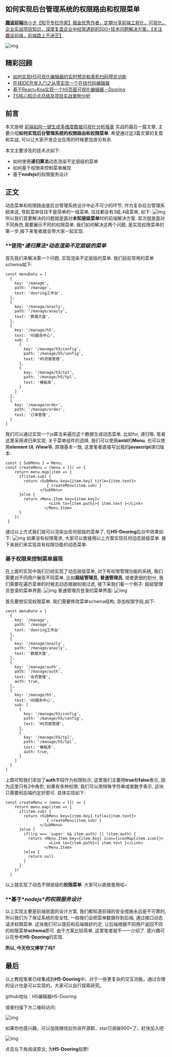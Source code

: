 ## 如何实现后台管理系统的权限路由和权限菜单

[**趣谈前端**徐小夕【知乎专栏作家】掘金优秀作者，定期分享前端工程化，可视化，企业实战项目知识，深度复盘企业中经常遇到的500+技术问题解决方案。【关注趣谈前端，前端路上不迷茫】](https://mp.weixin.qq.com/s?__biz=MzI0Mjk1MzQ5Mg==&mid=2247484378&idx=1&sn=eec4edd5af27df623a8b2a0f13fcea90&chksm=e9753fa1de02b6b7364739f43e638c5fdf254c8f16e7191431d85077c0f871bdeba0b733d6df&mpshare=1&scene=1&srcid=1029rwv39uOKbfTfN7fuyO2X&sharer_sharetime=1603935291997&sharer_shareid=f970141c89347468a1003a0a377b74d9&key=5320da1483ee5a1cd543423860dab4c1ac0652ea605e8733991f0927165969fd30cc199fbd29c2bdb454e5bcd744d6d7ba5cb9d6355fd17a63841f2d91e41571ed31760a3fe191398bbed4ddf1ededf063a08ca94f0aba9aff69a93b5c0d9eeaa058fcda49013af409fb78b58084e3d8db23f3f27e915fa94b8b16d57028b982&ascene=1&uin=MTg2Njg3OTc0NA%3D%3D&devicetype=iMac+MacBookPro13%2C1+OSX+OSX+10.15.6+build(19G2006)&version=12040210&nettype=WIFI&lang=zh_CN&fontScale=100&exportkey=AagnaW5BWdCjAN2DKr72orU%3D&pass_ticket=RYR9kZjXd31zRbDZ0pEfZ7srfr64ZyYnfeKqpF6Dt1nVrLC%2FtyyEvCZH1MHdVPeP&wx_header=0&fontgear=2.000000#)

![img](https://mmbiz.qpic.cn/mmbiz_png/dFTfMt011486jJxOibs8VRQHtYpVFPju1a0eSbCY1Mt6jIEQ45V9IOReX8tuIH2QBGcdEQElmCj4S0n7rp8piaIw/640?wx_fmt=png&wxfrom=5&wx_lazy=1&wx_co=1)

## 精彩回顾

- [如何实现H5可视化编辑器的实时预览和真机扫码预览功能](http://mp.weixin.qq.com/s?__biz=MzU2Mzk1NzkwOA==&mid=2247485086&idx=1&sn=d786e369598cd442014a81df334da45c&chksm=fc531f65cb2496737206d8b8809d86d9ba9c1a99e0afeae25b63ac56fe93b016b804d5b808a7&scene=21#wechat_redirect)
- [在线IDE开发入门之从零实现一个在线代码编辑器](http://mp.weixin.qq.com/s?__biz=MzU2Mzk1NzkwOA==&mid=2247484960&idx=1&sn=a66317acb9cf4e4479af5e958e1ba286&chksm=fc531fdbcb2496cdbfded5a7de4ead698c87b64a3ecde070f8fc64a646cec0c615e4cb6bd818&scene=21#wechat_redirect)
- [基于React+Koa实现一个h5页面可视化编辑器－Dooring](http://mp.weixin.qq.com/s?__biz=MzU2Mzk1NzkwOA==&mid=2247484899&idx=1&sn=6201740a33fc93f10b00d8ac20442971&chksm=fc531c18cb24950eb96f7226993ab86f2f19e3a7eb75c08faeeab9b872f0cd9c748b099a2f12&scene=21#wechat_redirect)
- [TS核心知识点总结及项目实战案例分析](http://mp.weixin.qq.com/s?__biz=MzU2Mzk1NzkwOA==&mid=2247484847&idx=1&sn=d588860f98ed547f056cc89756cb6dd6&chksm=fc531c54cb249542ee4f58ed740f428bb9860428c54ba7251ad91e8a5e3345aed57932ee5091&scene=21#wechat_redirect)

## 前言 

本文是继 [前端如何一键生成多维度数据可视化分析报表](http://mp.weixin.qq.com/s?__biz=MzU2Mzk1NzkwOA==&mid=2247485216&idx=1&sn=4e86533f987aea3ba4445ed0127ae2a7&chksm=fc531edbcb2497cde0d87c9eaf4461f219c9a67f9c771f77316349546011f66a6ba9f889fe62&scene=21#wechat_redirect) 实战的最后一篇文章, 主要介绍**如何实现后台管理系统的权限路由和权限菜单**. 希望通过这3篇文章的复盘和实战, 可以让大家开发企业应用的时候更加游刃有余.

本文主要涉及的技术点如下:

- 如何使用**递归算法**动态渲染不定层级的菜单
- 如何基于权限来控制菜单展现
- 基于**nodejs**的权限服务设计

## 正文

动态菜单和权限路由是后台管理系统设计中必不可少的环节, 作为复杂后台管理系统来说, 导航菜单往往不是简单的一级菜单, 往往都会有3级,4级菜单, 如下: ![img](https://mmbiz.qpic.cn/mmbiz_png/dFTfMt011486jJxOibs8VRQHtYpVFPju1uZDMj9j24xvlRMJMFLIuY1e6WEhvDib50bW1uibibLTiaXCX83lYftd2YQ/640?wx_fmt=png&wxfrom=5&wx_lazy=1&wx_co=1) 所以我们首要解决的问题就是面对**未知层级菜单**时的前端解决方案. 其次就是面对不同角色,需要展示不同的权限菜单, 我们如何解决这两个问题, 是实现权限菜单的第一步,接下来笔者就会带大家一起实现.

### **使用\**递归算法\**动态渲染不定层级的菜单**

首先我们来解决第一个问题, 实现渲染不定层级的菜单. 我们目前常用的菜单schema如下:

```
const menuData = [
  {
    key: '/manage',
    path: '/manage',
    text: 'dooring工作台',
  },
  {
    key: '/manage/anazly',
    path: '/manage/anazly',
    text: '数据大盘',
  },
  {
    key: '/manage/h5',
    text: 'H5服务中心',
    sub: [
      {
        key: '/manage/h5/config',
        path: '/manage/h5/config',
        text: 'H5页面管理',
      },
      {
        key: '/manage/h5/tpl',
        path: '/manage/h5/tpl',
        text: '模板库',
      }
    ]
  },
  {
    key: '/manage/order',
    path: '/manage/order',
    text: '订单管理',
  }
]

```

我们可以通过实现一个js算法来遍历这个数据生成动态菜单, 比如for, 递归等, 笔者这里采用递归来实现, 关于菜单组件的选择, 我们可以使用**antd**的**Menu**, 也可以使用**element UI**, **iView**等, 原理基本一致, 这里笔者直接写出我的**javascript**递归版本:

```
const { SubMenu } = Menu;
const createMenu = (menu = []) => {
    return menu.map(item => {
      if(item.sub) {
        return <SubMenu key={item.key} title={item.text}>
                  { createMenu(item.sub) }
               </SubMenu>
      }else {
        return <Menu.Item key={item.key}>
                   <Link to={item.path}>{ item.text }</Link>
                 </Menu.Item>
      }
    })
 }

```

通过以上方式我们就可以渲染出任何层级的菜单了, 在**H5-Dooring**后台中效果如下: ![img](https://mmbiz.qpic.cn/mmbiz_png/dFTfMt011486jJxOibs8VRQHtYpVFPju1MxHt5AzoKsQJCUTCgjpWcgiav15dFCiaibs0xE7e7VoHZuIqsVojOcesQ/640?wx_fmt=png&wxfrom=5&wx_lazy=1&wx_co=1) 如果没有权限需求, 大家可以直接用以上方案实现任何动态层级菜单. 接下来我们来实现具有权限功能的动态菜单.

### **基于权限来控制菜单展现**

在上面的实现中我们已经实现了动态层级菜单, 对于有权限管理功能的系统, 我们需要对不同用户展现不同菜单, 比如**超级管理员**, **普通管理员**, 或者更细的划分, 我们需要在遍历菜单的时候去动态根据权限过滤, 接下来我们看一个例子: 超级管理员登录的菜单界面: ![img](https://mmbiz.qpic.cn/mmbiz_png/dFTfMt011486jJxOibs8VRQHtYpVFPju1LBYAyyccEVy3jnl08MaWBf5BKXN0lQEWLo8wFEtECY1JjSEKMdZWNQ/640?wx_fmt=png&wxfrom=5&wx_lazy=1&wx_co=1) 普通管理员登录的菜单界面: ![img](https://mmbiz.qpic.cn/mmbiz_png/dFTfMt011486jJxOibs8VRQHtYpVFPju1DfENUbD6aHib4KIXMsgwiarCPzbmocR0jpugc14smiaHiahOKWIQQ4arww/640?wx_fmt=png&wxfrom=5&wx_lazy=1&wx_co=1)

首先要想实现权限菜单, 我们需要修改菜单schema结构, 添加权限字段,如下:

```
const menuData = [
  {
    key: '/manage',
    path: '/manage',
    text: 'dooring工作台'
  },
  {
    key: '/manage/anazly',
    path: '/manage/anazly',
    text: '数据大盘',
  },
  {
    key: '/manage/auth',
    path: '/manage/auth',
    text: '会员管理',
    auth: true,
  },
  {
    key: '/manage/h5',
    text: 'H5服务中心',
    sub: [
      {
        key: '/manage/h5/config',
        path: '/manage/h5/config',
        text: 'H5页面管理',
      },
      {
        key: '/manage/h5/tpl',
        path: '/manage/h5/tpl',
        text: '模板库',
        auth: true,
      }
    ]
  }
]

```

上图可知我们添加了**auth**字段作为权限标示, 这里我们主要用**true**和**false**表示, 因为这里只有2中角色, 如果有多种权限, 我们可以用特殊字符串或者数字表示, 这块只需要和后端约定好即可. 具体实现如下:

```
const createMenu = (menu = []) => {
    return menu.map(item => {
      if(item.sub) {
        return <SubMenu key={item.key} title={item.text}>
                  { createMenu(item.sub) }
               </SubMenu>
      }else {
        if((rp === 'super' && item.auth) || !item.auth) {
          return <Menu.Item key={item.key} icon={iconMap[item.icon]}>
                   <Link to={item.path}>{ item.text }</Link>
                 </Menu.Item>
        }else {
          return null
        }
      }
    })
  }

```

以上就实现了动态不限层级的**权限菜单**. 大家可以直接食用哈~

### **基于\**nodejs\**的权限服务设计**

以上实现主要是前端层面的设计方案, 我们都知道前端的安全措施永远是不可靠的, 所以我们为了保证系统的安全性, 一般我们会把菜单数据存到后端, 通过接口动态请求权限菜单. 这块我们可以提前和后端做好约定, 让后端根据不同用户返回不同的权限菜单**schema**即可. 由于方案比较简单, 这里笔者就不一一介绍了. 感兴趣可以在参考**H5-Dooring**的实现.

**所以, 今天你又博学了吗?**

## 最后

以上教程笔者已经集成到**H5-Dooring**中，对于一些更复杂的交互功能，通过合理的设计也是可以实现的，大家可以自行探索研究。

github地址：H5编辑器H5-Dooring

或者扫描下方二维码访问:

![img](https://mmbiz.qpic.cn/mmbiz_png/dFTfMt01148spmj5BoC1LblErR3FNZJddv6Kxk3icDnH2r3fJrfT0dibJL2Uu4FEbXaYCqX7ribo45V1ZlOYYgI4A/640?wx_fmt=png&wxfrom=5&wx_lazy=1&wx_co=1)



如果你也感兴趣，可以加我微信拉你进开源群，star已突破900+了，赶快加入吧

![img](https://mmbiz.qpic.cn/mmbiz_jpg/kos7ozabCptgpswIlRKeCiaFNfs9TRBt4Ge8w2qGBkBIVcffYetq33yHqXAz68XCdaZV1Pt4tlCHxxJrw3LbsiaQ/640?wx_fmt=jpeg&wxfrom=5&wx_lazy=1&wx_co=1)



点击左下角阅读原文, 为**H5-Dooring**投票!

